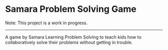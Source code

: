 # Samara Problem Solving Game
Note: This project is a work in progress.
<hr/>
A game by Samara Learning Problem Solving to teach kids how to collaboratively solve their problems without getting in trouble.
